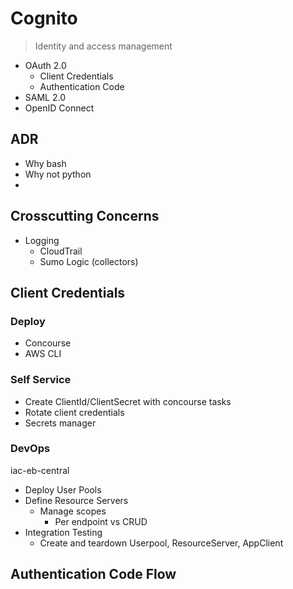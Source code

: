 # Cognito 
> Identity and access management 
- OAuth 2.0
    - Client Credentials 
    - Authentication Code
- SAML 2.0
- OpenID Connect


## ADR
- Why bash
- Why not python
- 

## Crosscutting Concerns
- Logging
    - CloudTrail 
    - Sumo Logic (collectors)

## Client Credentials

### Deploy
- Concourse
- AWS CLI

### Self Service
- Create ClientId/ClientSecret with concourse tasks
- Rotate client credentials
- Secrets manager

### DevOps
iac-eb-central
- Deploy User Pools
- Define Resource Servers
    - Manage scopes
        - Per endpoint vs CRUD
- Integration Testing
    - Create and teardown Userpool, ResourceServer, AppClient


## Authentication Code Flow